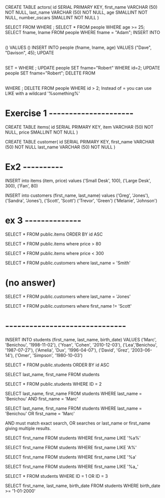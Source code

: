 CREATE TABLE actors(
 id SERIAL PRIMARY KEY,
 first_name VARCHAR (50) NOT NULL,
 last_name VARCHAR (50) NOT NULL,
 age SMALLINT NOT NULL,
 number_oscars SMALLINT NOT NULL
)

SELECT <columns> FROM <table> WHERE <condition>;
SELECT * FROM people WHERE age >= 25;
SELECT fname, lname FROM people WHERE fname = "Adam";
INSERT INTO <table> (<columns>) VALUES (<values>)
INSERT INTO people (fname, lname, age) VALUES ("Dave", "Davison", 45);
UPDATE <table> SET <column> = <value> WHERE <condition>;
UPDATE people SET fname="Robert" WHERE id=2;
UPDATE people SET fname="Robert";
DELETE FROM <table> WHERE <condition>;
DELETE FROM people WHERE id > 2;
Instead of = you can use LIKE with a wildcard '%something%'




# Exercise 1 ---------------------


CREATE TABLE items(
 id SERIAL PRIMARY KEY,
 item VARCHAR (50) NOT NULL,
 price SMALLINT NOT NULL
)

CREATE TABLE customer(
 id SERIAL PRIMARY KEY,
 first_name VARCHAR (50) NOT NULL
 last_name VARCHAR (50) NOT NULL
)

# Ex2 ----------

INSERT into items (item, price)
values 
('Small Desk', 100), 
('Large Desk', 300), 
('Fan', 80)


INSERT into customers (first_name, last_name)
values 
('Greg', 'Jones'), 
('Sandra', 'Jones'), 
('Scott', 'Scott')
('Trevor', 'Green')
('Melanie', 'Johnson')

# ex 3 --------------

SELECT * FROM public.items
ORDER BY id ASC

SELECT * FROM public.items
where price > 80

SELECT * FROM public.items
where price < 300

SELECT * FROM public.customers
where last_name = 'Smith'
# (no answer)

SELECT * FROM public.customers
where last_name = 'Jones'

SELECT * FROM public.customers
where first_name != 'Scott'

# ------------------------------
<!-- XP Gold - Ex1 -->

INSERT INTO students (first_name, last_name, birth_date)
VALUES 
('Marc', 'Benichou', '1998-11-02'),
('Yoan', 'Cohen', '2010-12-03'),
('Lea','Benichou', '1987-07-27'),
('Amelia', 'Dux', '1996-04-07'),
('David', 'Grez', '2003-06-14'),
('Omer', 'Simpson', '1980-10-03')

SELECT * FROM public.students
ORDER BY id ASC 

SELECT last_name, first_name FROM students

SELECT * FROM public.students
WHERE ID = 2 

SELECT last_name, first_name FROM students
WHERE last_name = 'Benichou' AND first_name = 'Marc' 

SELECT last_name, first_name FROM students
WHERE last_name = 'Benichou' OR first_name = 'Marc'

AND must match exact search, 
OR searches or last_name or first_name giving  multiple results. 

SELECT first_name FROM students
WHERE first_name LIKE '%a%' 

SELECT first_name FROM students
WHERE first_name LIKE 'A%' 

SELECT first_name FROM students
WHERE first_name LIKE '%a' 

SELECT first_name FROM students
WHERE first_name LIKE '%a_'

SELECT * FROM students
WHERE ID = 1 OR ID = 3 

SELECT first_name, last_name, birth_date FROM students
WHERE birth_date >= '1-01-2000'